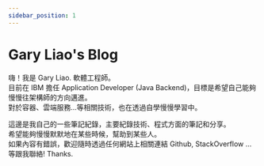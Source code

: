 ```yaml
---
sidebar_position: 1
---
```


# Gary Liao's Blog

嗨！我是 Gary Liao. 軟體工程師。  
目前在 IBM 擔任 Application Developer (Java Backend)，目標是希望自己能夠慢慢往架構師的方向邁進。  
對於容器、雲端服務...等相關技術，也在透過自學慢慢學習中。

這邊是我自己的一些筆記紀錄，主要紀錄技術、程式方面的筆記和分享。  
希望能夠慢慢默默地在某些時候，幫助到某些人。  
如果內容有錯誤，歡迎隨時透過任何網站上相關連結 Github, StackOverflow ...等跟我聯絡! Thanks.
